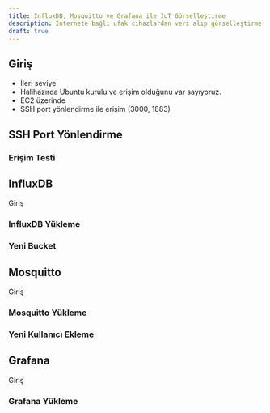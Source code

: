 ```yaml
---
title: InfluxDB, Mosquitto ve Grafana ile IoT Görselleştirme
description: İnternete bağlı ufak cihazlardan veri alıp görselleştirme yöntemlerinden biri.
draft: true
---
```


## Giriş

- İleri seviye
- Halihazırda Ubuntu kurulu ve erişim olduğunu var sayıyoruz.
- EC2 üzerinde
- SSH port yönlendirme ile erişim (3000, 1883)

## SSH Port Yönlendirme

### Erişim Testi

## InfluxDB

Giriş

### InfluxDB Yükleme

### Yeni Bucket

## Mosquitto

Giriş

### Mosquitto Yükleme

### Yeni Kullanıcı Ekleme

## Grafana

Giriş

### Grafana Yükleme
